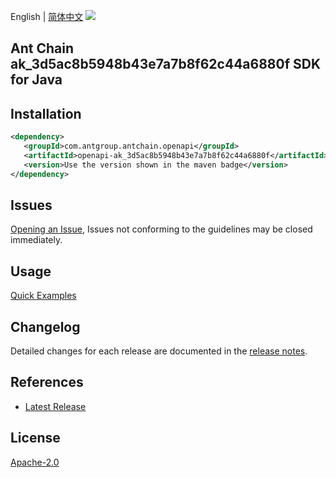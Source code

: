 English | [简体中文](README-CN.md)
![](https://aliyunsdk-pages.alicdn.com/icons/AlibabaCloud.svg)

## Ant Chain ak_3d5ac8b5948b43e7a7b8f62c44a6880f SDK for Java

## Installation

```xml
<dependency>
   <groupId>com.antgroup.antchain.openapi</groupId>
   <artifactId>openapi-ak_3d5ac8b5948b43e7a7b8f62c44a6880f</artifactId>
   <version>Use the version shown in the maven badge</version>
</dependency>
```

## Issues
[Opening an Issue](https://github.com/alipay/antchain-openapi-prod-sdk/issues/new), Issues not conforming to the guidelines may be closed immediately.

## Usage
[Quick Examples](https://github.com/alipay/antchain-openapi-prod-sdk/blob/master/docs/0-Examples-EN.md#quick-examples)

## Changelog
Detailed changes for each release are documented in the [release notes](./ChangeLog.txt).

## References
* [Latest Release](https://github.com/alipay/antchain-openapi-prod-sdk/)

## License
[Apache-2.0](http://www.apache.org/licenses/LICENSE-2.0)
